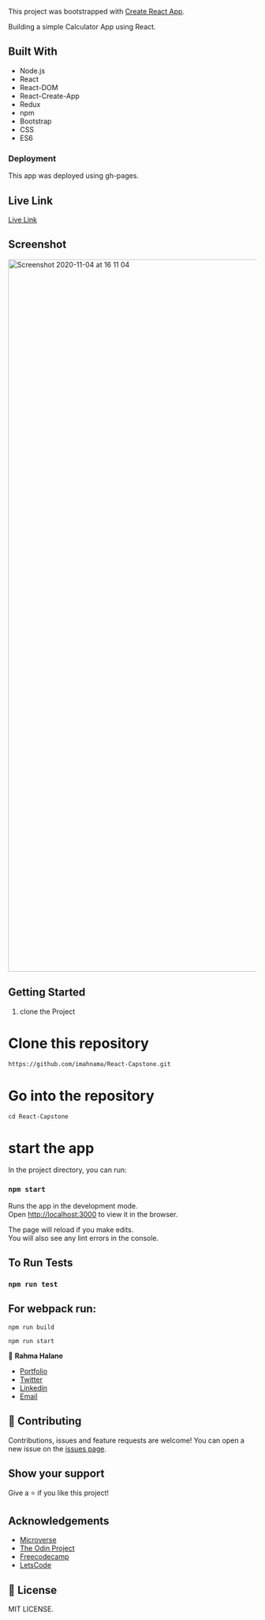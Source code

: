 This project was bootstrapped with [Create React App](https://github.com/facebook/create-react-app).

Building a simple Calculator App using React.

## Built With
- Node.js
- React
- React-DOM
- React-Create-App
- Redux
- npm
- Bootstrap
- CSS
- ES6

### Deployment
This app was deployed using gh-pages.

## Live Link

[Live Link](https://imahnama.github.io/React-Capstone)

## Screenshot

<img width="1440" alt="Screenshot 2020-11-04 at 16 11 04" src="https://user-images.githubusercontent.com/25789009/98115775-65764e80-1eb8-11eb-8dc2-0f84e3b0b718.png">


## Getting Started

1. clone the Project

# Clone this repository

`https://github.com/imahnama/React-Capstone.git`

# Go into the repository

`cd React-Capstone`

# start the app

In the project directory, you can run:

### `npm start`

Runs the app in the development mode.<br />
Open [http://localhost:3000](http://localhost:3000) to view it in the browser.

The page will reload if you make edits.<br />
You will also see any lint errors in the console.

## To Run Tests

### `npm run test`

## For webpack run:

`npm run build`

`npm run start`

👤 **Rahma Halane**
- [Portfolio](https://raw.githack.com/imahnama/my-portfolio/develop/index.html)
- [Twitter](https://twitter.com/halane_rahma)
- [Linkedin](https://www.linkedin.com/in/rahmahalane/)
- [Email](mailto:Halane.rahma@gmail.com )


## 🤝 Contributing

Contributions, issues and feature requests are welcome!
You can open a new issue on the [issues page](https://github.com/imahnama/React-Capstone/issues).

## Show your support

Give a ⭐️ if you like this project!

## Acknowledgements

- [Microverse](https://www.microverse.org/)
- [The Odin Project](https://www.theodinproject.com/)
- [Freecodecamp](http://freecodecamp.org/)
- [LetsCode](https://www.youtube.com/watch?v=GbAENvrGbDo)

## 📝 License

MIT LICENSE.
